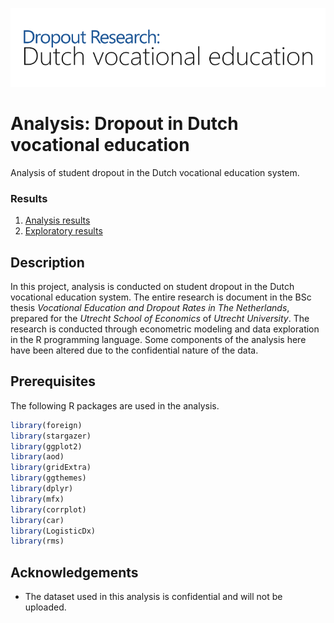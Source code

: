 ![Header](https://github.com/LPvdT/dropout-analysis/blob/master/img/header.png)

# Analysis: Dropout in Dutch vocational education

Analysis of student dropout in the Dutch vocational education system.

### Results

1. [Analysis results](https://lpvdt.github.io/dropout-analysis/causal.html)
2. [Exploratory results](https://lpvdt.github.io/dropout-analysis/exploratory.html)

## Description

In this project, analysis is conducted on student dropout in the Dutch vocational education system. The entire research is document in the BSc thesis _Vocational Education and Dropout Rates in The Netherlands_, prepared for the _Utrecht School of Economics_ of _Utrecht University_. The research is conducted through econometric modeling and data exploration in the R programming language. Some components of the analysis here have been altered due to the confidential nature of the data.

## Prerequisites

The following R packages are used in the analysis.

```R
library(foreign)
library(stargazer)
library(ggplot2)
library(aod)
library(gridExtra)
library(ggthemes)
library(dplyr)
library(mfx)
library(corrplot)
library(car)
library(LogisticDx)
library(rms)
```

## Acknowledgements

* The dataset used in this analysis is confidential and will not be uploaded.
